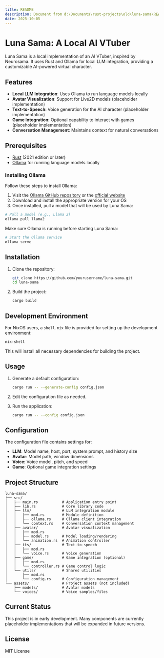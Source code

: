 ```yaml
---
title: README
description: Document from d:\Documents\rust-projects\old\luna-sama\README.md
date: 2025-10-05
---
```


# Luna Sama: A Local AI VTuber

Luna Sama is a local implementation of an AI VTuber, inspired by Neurosama. It uses Rust and Ollama for local LLM integration, providing a customizable AI-powered virtual character.

## Features

- **Local LLM Integration**: Uses Ollama to run language models locally
- **Avatar Visualization**: Support for Live2D models (placeholder implementation)
- **Text-to-Speech**: Voice generation for the AI character (placeholder implementation)
- **Game Integration**: Optional capability to interact with games (placeholder implementation)
- **Conversation Management**: Maintains context for natural conversations

## Prerequisites

- [Rust](https://www.rust-lang.org/tools/install) (2021 edition or later)
- [Ollama](https://github.com/ollama/ollama) for running language models locally

### Installing Ollama

Follow these steps to install Ollama:

1. Visit the [Ollama GitHub repository](https://github.com/ollama/ollama) or the [official website](https://ollama.ai/)
2. Download and install the appropriate version for your OS
3. Once installed, pull a model that will be used by Luna Sama:

```bash
# Pull a model (e.g., Llama 2)
ollama pull llama2
```

Make sure Ollama is running before starting Luna Sama:

```bash
# Start the Ollama service
ollama serve
```

## Installation

1. Clone the repository:
   ```bash
   git clone https://github.com/yourusername/luna-sama.git
   cd luna-sama
   ```

2. Build the project:
   ```bash
   cargo build
   ```

## Development Environment

For NixOS users, a `shell.nix` file is provided for setting up the development environment:

```bash
nix-shell
```

This will install all necessary dependencies for building the project.

## Usage

1. Generate a default configuration:
   ```bash
   cargo run -- --generate-config config.json
   ```

2. Edit the configuration file as needed.

3. Run the application:
   ```bash
   cargo run -- --config config.json
   ```

## Configuration

The configuration file contains settings for:

- **LLM**: Model name, host, port, system prompt, and history size
- **Avatar**: Model path, window dimensions
- **Voice**: Voice model, pitch, and speed
- **Game**: Optional game integration settings

## Project Structure

```
luna-sama/
├── src/
│   ├── main.rs           # Application entry point
│   ├── lib.rs            # Core library code
│   ├── llm/              # LLM integration module
│   │   ├── mod.rs        # Module definition
│   │   ├── ollama.rs     # Ollama client integration
│   │   └── context.rs    # Conversation context management
│   ├── avatar/           # Avatar visualization
│   │   ├── mod.rs
│   │   ├── model.rs      # Model loading/rendering
│   │   └── animation.rs  # Animation controller
│   ├── tts/              # Text-to-speech
│   │   ├── mod.rs
│   │   └── voice.rs      # Voice generation
│   ├── game/             # Game integration (optional)
│   │   ├── mod.rs
│   │   └── controller.rs # Game control logic
│   └── utils/            # Shared utilities
│       ├── mod.rs
│       └── config.rs     # Configuration management
└── assets/               # Project assets (not included)
    ├── models/           # Avatar models
    └── voices/           # Voice samples/files
```

## Current Status

This project is in early development. Many components are currently placeholder implementations that will be expanded in future versions.

## License

MIT License
